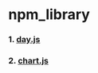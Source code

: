 # npm_library

### 1. [day.js](https://github.com/Todaraba-Edwin/npm_library/blob/main/day.js)
### 2. [chart.js](./chartjs.md)
